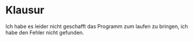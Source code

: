 # Klausur

Ich habe es leider nicht geschafft das Programm zum laufen zu bringen, ich habe den Fehler nicht gefunden.
